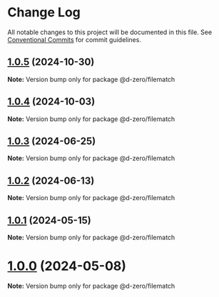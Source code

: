 # Change Log

All notable changes to this project will be documented in this file.
See [Conventional Commits](https://conventionalcommits.org) for commit guidelines.

## [1.0.5](https://github.com/d-zero-dev/tools/compare/@d-zero/filematch@1.0.4...@d-zero/filematch@1.0.5) (2024-10-30)

**Note:** Version bump only for package @d-zero/filematch

## [1.0.4](https://github.com/d-zero-dev/tools/compare/@d-zero/filematch@1.0.3...@d-zero/filematch@1.0.4) (2024-10-03)

**Note:** Version bump only for package @d-zero/filematch

## [1.0.3](https://github.com/d-zero-dev/tools/compare/@d-zero/filematch@1.0.2...@d-zero/filematch@1.0.3) (2024-06-25)

**Note:** Version bump only for package @d-zero/filematch

## [1.0.2](https://github.com/d-zero-dev/tools/compare/@d-zero/filematch@1.0.1...@d-zero/filematch@1.0.2) (2024-06-13)

**Note:** Version bump only for package @d-zero/filematch

## [1.0.1](https://github.com/d-zero-dev/tools/compare/@d-zero/filematch@1.0.0...@d-zero/filematch@1.0.1) (2024-05-15)

**Note:** Version bump only for package @d-zero/filematch

# [1.0.0](https://github.com/d-zero-dev/tools/compare/@d-zero/filematch@1.0.0-alpha.2...@d-zero/filematch@1.0.0) (2024-05-08)

**Note:** Version bump only for package @d-zero/filematch
